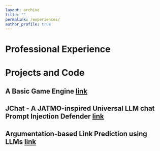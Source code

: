 ```yaml
---
layout: archive
title: ""
permalink: /experiences/
author_profile: true
---
```


Professional Experience 
======


Projects and Code
======
## A Basic Game Engine [link](https://github.com/OJ98/Game_Engine_Design_Final_Project/tree/main)


## JChat - A JATMO-inspired Universal LLM chat Prompt Injection Defender [link](https://github.com/davidroot8/JChat)

## Argumentation-based Link Prediction using LLMs [link](https://github.com/OJ98/Argumentation-based-Link-Prediction-using-LLMs)